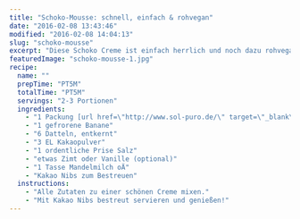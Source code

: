 ```yaml
---
title: "Schoko-Mousse: schnell, einfach & rohvegan"
date: "2016-02-08 13:43:46"
modified: "2016-02-08 14:04:13"
slug: "schoko-mousse"
excerpt: "Diese Schoko Creme ist einfach herrlich und noch dazu rohvegan und in wenigen Minuten gemixt!"
featuredImage: "schoko-mousse-1.jpg"
recipe:
  name: ""
  prepTime: "PT5M"
  totalTime: "PT5M"
  servings: "2-3 Portionen"
  ingredients:
    - "1 Packung [url href=\"http://www.sol-puro.de/\" target=\"_blank\"]solpuro[/url] Avocado pur oder Fleisch von 2 reifen Hass Avocados"
    - "1 gefrorene Banane"
    - "6 Datteln, entkernt"
    - "3 EL Kakaopulver"
    - "1 ordentliche Prise Salz"
    - "etwas Zimt oder Vanille (optional)"
    - "1 Tasse Mandelmilch oÄ"
    - "Kakao Nibs zum Bestreuen"
  instructions:
    - "Alle Zutaten zu einer schönen Creme mixen."
    - "Mit Kakao Nibs bestreut servieren und genießen!"
---
```


